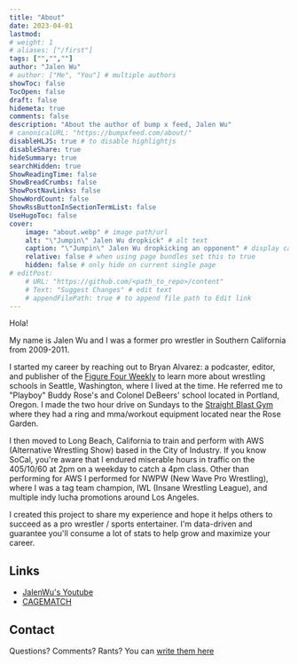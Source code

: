 ```yaml
---
title: "About"
date: 2023-04-01
lastmod:
# weight: 1
# aliases: ["/first"]
tags: ["","",""]
author: "Jalen Wu"
# author: ["Me", "You"] # multiple authors
showToc: false
TocOpen: false
draft: false
hidemeta: true
comments: false
description: "About the author of bump x feed, Jalen Wu"
# canonicalURL: "https://bumpxfeed.com/about/"
disableHLJS: true # to disable highlightjs
disableShare: true
hideSummary: true
searchHidden: true
ShowReadingTime: false
ShowBreadCrumbs: false
ShowPostNavLinks: false
ShowWordCount: false
ShowRssButtonInSectionTermList: false
UseHugoToc: false
cover:
    image: "about.webp" # image path/url
    alt: "\"Jumpin\" Jalen Wu dropkick" # alt text
    caption: "\"Jumpin\" Jalen Wu dropkicking an opponent" # display caption under cover
    relative: false # when using page bundles set this to true
    hidden: false # only hide on current single page
# editPost:
    # URL: "https://github.com/<path_to_repo>/content"
    # Text: "Suggest Changes" # edit text
    # appendFilePath: true # to append file path to Edit link
---
```


Hola!

My name is Jalen Wu and I was a former pro wrestler in Southern California from 2009-2011. 

I started my career by reaching out to Bryan Alvarez: a podcaster, editor, and publisher of the [Figure Four Weekly](https://www.f4wonline.com) to learn more about wrestling schools in Seattle, Washington, where I lived at the time. He referred me to "Playboy" Buddy Rose's and Colonel DeBeers' school located in Portland, Oregon. I made the two hour drive on Sundays to the [Straight Blast Gym](https://www.straightblastgym.com) where they had a ring and mma/workout equipment located near the Rose Garden.


I then moved to Long Beach, California to train and perform with AWS (Alternative Wrestling Show) based in the City of Industry. If you know SoCal, you're aware that I endured miserable hours in traffic on the 405/10/60 at 2pm on a weekday to catch a 4pm class. Other than performing for AWS I performed for NWPW (New Wave Pro Wrestling), where I was a tag team champion, IWL (Insane Wrestling League), and multiple indy lucha promotions around Los Angeles.

I created this project to share my experience and hope it helps others to succeed as a pro wrestler / sports entertainer. I'm data-driven and guarantee you'll consume a lot of stats to help grow and maximize your career.

## Links
- [JalenWu's Youtube](https://www.youtube.com/channel/UCrIgygbZ7lxsMbYn29WtSwA)
- [CAGEMATCH](https://www.cagematch.net/en/?id=2&nr=10961)

## Contact
Questions? Comments? Rants? You can [write them here](https://forms.gle/XDcfxC74ocytjtbA6)